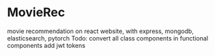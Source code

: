 # MovieRec
movie recommendation on react website, with express, mongodb, elasticsearch, pytorch
Todo:
convert all class components in functional components
add jwt tokens

